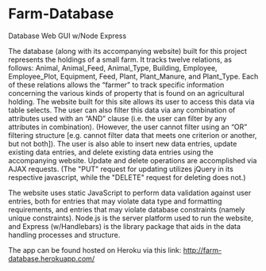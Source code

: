 # Farm-Database
Database Web GUI w/Node Express

The database (along with its accompanying website) built for this project represents the holdings of a small farm. 
It tracks twelve relations, as follows: Animal, Animal_Feed, Animal_Type, Building, Employee, Employee_Plot, Equipment, 
Feed, Plant, Plant_Manure, and Plant_Type. Each of these relations allows the “farmer” to track specific information 
concerning the various kinds of property that is found on an agricultural holding. 
The website built for this site allows its user to access this data via table selects. The user can also filter this data 
via any combination of attributes used with an “AND” clause (i.e. the user can filter by any attributes in combination). 
(However, the user cannot filter using an “OR” filtering structure [e.g. cannot filter data that meets one criterion or another, 
but not both]). The user is also able to insert new data entries, update existing data entries, and delete existing data entries 
using the accompanying website. Update and delete operations are accomplished via AJAX requests. (The "PUT" request for updating
utilizes jQuery in its respective javascript, while the "DELETE" request for deleting does not.)  

The website uses static JavaScript to perform data validation against user entries, both for entries that may violate data 
type and formatting requirements, and entries that may violate database constraints (namely unique constraints). 
Node.js is the server platform used to run the website, and Express (w/Handlebars) is the library package that aids in the data handling 
processes and structure.

The app can be found hosted on Heroku via this link: http://farm-database.herokuapp.com/
